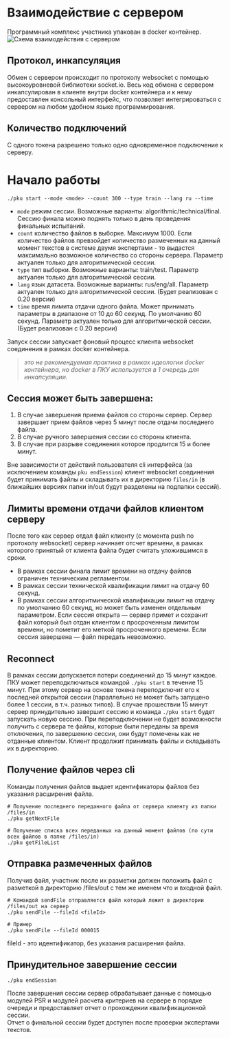 # Взаимодействие с сервером

Программный комплекс участника упакован в docker контейнер.
![Схема взаимодействия с сервером](https://i.imgur.com/VoECF3J.png)

## Протокол, инкапсуляция

Обмен с сервером происходит по протоколу websocket с помощью высокоуровневой библиотеки socket.io.
Весь код обмена с сервером инкапсулирован в клиенте внутри docker контейнера и к нему предоставлен консольный интерфейс, что позволяет интегрироваться с сервером на любом удобном языке программирования.

## Количество подключений

С одного токена разрешено только одно одновременное подключение к серверу.

# Начало работы

```shell script
./pku start --mode <mode> --count 300 --type train --lang ru --time
```

-   `mode` режим сессии. Возможные варианты: algorithmic/technical/final. Сессию финала можно поднять только в день проведения финальных испытаний.
-   `count` количество файлов в выборке. Максимум 1000. Если количество файлов превзойдет количество размеченных на данный момент текстов в системе двумя экспертами - то выдастся максимально возможное количество со стороны сервера. Параметр актуален только для алгоритмической сессии.
-   `type` тип выборки. Возможные варианты: train/test. Параметр актуален только для алгоритмической сессии.
-   `lang` язык датасета. Возможные варианты: rus/eng/all. Параметр актуален только для алгоритмической сессии. (Будет реализован с 0.20 версии)
-   `time` время лимита отдачи одного файла. Может принимать параметры в диапазоне от 10 до 60 секунд. По умолчанию 60 секунд. Параметр актуален только для алгоритмической сессии. (Будет реализован с 0.20 версии)

Запуск сессии запускает фоновый процесс клиента websocket соединения в рамках docker контейнера.

> _это не рекомендуемая практика в рамках идеологии docker контейнера, но docker в ПКУ используется в 1 очередь для инкапсуляции._

## Сессия может быть завершена:

1. В случае завершения приема файлов со стороны сервер. Сервер завершает прием файлов через 5 минут после отдачи последнего файла.
2. В случае ручного завершения сессии со стороны клиента.
3. В случае при разрыве соединения которое продлится 15 и более минут.

Вне зависимости от действий пользователя cli интерфейса (за исключением команды `pku endSession`) клиент websocket соединения будет принимать файлы и складывать их в директорию `files/in` (в ближайших версиях папки in/out будут разделены на подпапки сессий).

## Лимиты времени отдачи файлов клиентом серверу

После того как сервер отдал файл клиенту (с момента push по протоколу websocket) сервер начинает отсчет времени, в рамках которого принятый от клиента файла будет считать уложившимся в сроки.

-   В рамках сессии финала лимит времени на отдачу файлов ограничен техническим регламентом.
-   В рамках сессии технической квалификации лимит на отдачу 60 секунд.
-   В рамках сессии алгоритмической квалификации лимит на отдачу по умолчанию 60 секунд, но может быть изменен отдельным параметром.
    Если сессия открыта — сервер примет и сохранит файл который был отдан клиентом с просроченным лимитом времени, но пометит его меткой просроченного времени. Если сессия завершена — файл передать невозможно.

## Reconnect

В рамках сессии допускается потери соединений до 15 минут каждое. ПКУ может переподключиться командой `./pku start` в течение 15 минут. При этому сервер на основе токена переподключит его к последней открытой сессии (параллельно не может быть запущено более 1 сессии, в т.ч. разных типов). В случае прошествии 15 минут сервер принудительно завершит сессию и команда `./pku start` будет запускать новую сессию.
При переподключении не будет возможности получить с сервера те файлы, которые были переданы за время отключения, по завершению сессии, они будут помечены как не отданные клиентом. Клиент продолжит принимать файлы и складывать их в директорию.

## Получение файлов через cli

Команды получения файлов выдает идентификаторы файлов без указания расширения файла.

```shell script
# Получение последнего переданного файла от сервера клиенту из папки /files/in
./pku getNextFile

# Получение списка всех переданных на данный момент файлов (по сути всех файлов в папке /files/in)
./pku getFileList
```

## Отправка размеченных файлов

Получив файл, участник после их разметки должен положить файл с разметкой в директорию /files/out с тем же именем что и входной файл.

```shell script
# Командой sendFile отправляется файл который лежит в директории /files/out на сервер
./pku sendFile --fileId <fileId>

# Пример
./pku sendFile --fileId 000015
```

fileId - это идентификатор, без указания расширения файла.

## Принудительное завершение сессии

```shell script
./pku endSession
```

После завершения сессии сервер обрабатывает данные с помощью модулей PSR и модулей расчета критериев на сервере в порядке очереди и предоставляет отчет о прохождении квалификационной сессии.  
Отчет о финальной сессии будет доступен после проверки экспертами текстов.

